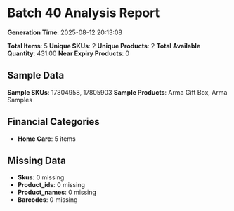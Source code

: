 # Batch 40 Analysis Report

**Generation Time**: 2025-08-12 20:13:08

**Total Items**: 5
**Unique SKUs**: 2
**Unique Products**: 2
**Total Available Quantity**: 431.00
**Near Expiry Products**: 0

## Sample Data
**Sample SKUs**: 17804958, 17805903
**Sample Products**: Arma Gift Box, Arma Samples

## Financial Categories
- **Home Care**: 5 items

## Missing Data
- **Skus**: 0 missing
- **Product_ids**: 0 missing
- **Product_names**: 0 missing
- **Barcodes**: 0 missing
